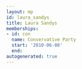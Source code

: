 ```yaml
---
layout: mp
id: laura_sandys
title: Laura Sandys
memberships:
- id: con
  name: Conservative Party
  start: '2010-06-08'
  end: 
autogenerated: true
---
```

